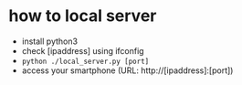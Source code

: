# how to local server

* install python3
* check [ipaddress] using ifconfig
* ``` python ./local_server.py [port] ```
* access your smartphone (URL: http://[ipaddress]:[port])

